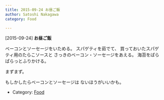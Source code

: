 ```yaml
---
title: 2015-09-24 お昼ご飯
author: Satoshi Nakagawa
category: Food

---
```


[2015-09-24] **お昼ご飯** 

 ベーコンとソーセージをいためる。
スパゲティを茹でて、
買っておいたスパゲティ用のたらこソースと
さっきのベーコン・ソーセージをあえる。
海苔をぱらぱらっとふりかける。

 まずまず。

 もしかしたらベーコンとソーセージは
ないほうがいいかも。

- Category: [Food](https://merapano.github.io/categories.html#Food)

